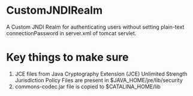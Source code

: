 # CustomJNDIRealm
A Custom JNDI Realm for authenticating users without setting plain-text connectionPassword in server.xml of tomcat servlet.

# Key things to make sure
1) JCE files from Java Cryptography Extension (JCE) Unlimited Strength Jurisdiction Policy Files are present in $JAVA_HOME/jre/lib/security
2) commons-codec.jar file is copied to $CATALINA_HOME/lib
